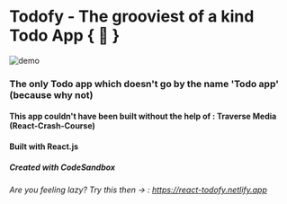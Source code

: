 # Todofy - The grooviest of a kind Todo App { :page_with_curl: }


![demo](demo/todofy.png)

### The only Todo app which doesn't go by the name 'Todo app' (because why not)
#### This app couldn't have been built without the help of : Traverse Media (React-Crash-Course)

#### Built with React.js 
##### Created with CodeSandbox

###### Are you feeling lazy? Try this then -> : https://react-todofy.netlify.app
